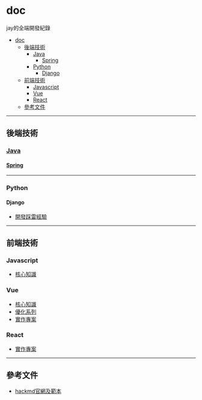 # doc
jay的全端開發紀錄

- [doc](#doc)
  - [後端技術](#後端技術)
    - [Java](#java)
      - [Spring ](#spring-)
    - [Python](#python)
      - [Django](#django)
  - [前端技術](#前端技術)
    - [Javascript](#javascript)
    - [Vue](#vue)
    - [React](#react)
  - [參考文件](#參考文件)

---
## 後端技術
### [Java](backend/java/README.md)
#### [Spring ](backend/java/spring/spring.md)

--- 
### Python
#### Django
- [開發踩雷經驗](./backend/django/problem.md)
<!-- ### Java -->
<!-- #### Spring -->

---
## 前端技術
### Javascript
- [核心知識](./frontend/javascript/core.md)
### Vue
- [核心知識](./frontend/vue/core.md)
- [優化系列](./frontend/vue/optimal.md)
- [實作專案](./learn/vue/)

### React
- [實作專案](./learn/react/)

---
## 參考文件
- [hackmd官網及範本](https://hackmd.io/)